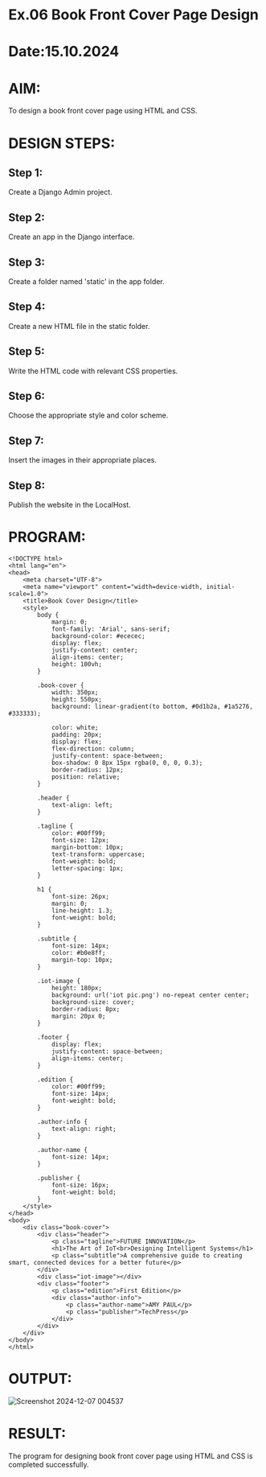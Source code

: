 # Ex.06 Book Front Cover Page Design
# Date:15.10.2024
# AIM:
To design a book front cover page using HTML and CSS.

# DESIGN STEPS:
## Step 1:
Create a Django Admin project.

## Step 2:
Create an app in the Django interface.

## Step 3:
Create a folder named 'static' in the app folder.

## Step 4:
Create a new HTML file in the static folder.

## Step 5:
Write the HTML code with relevant CSS properties.

## Step 6:
Choose the appropriate style and color scheme.

## Step 7:
Insert the images in their appropriate places.

## Step 8:
Publish the website in the LocalHost.

# PROGRAM:
```
<!DOCTYPE html>
<html lang="en">
<head>
    <meta charset="UTF-8">
    <meta name="viewport" content="width=device-width, initial-scale=1.0">
    <title>Book Cover Design</title>
    <style>
        body {
            margin: 0;
            font-family: 'Arial', sans-serif;
            background-color: #ececec;
            display: flex;
            justify-content: center;
            align-items: center;
            height: 100vh;
        }

        .book-cover {
            width: 350px;
            height: 550px;
            background: linear-gradient(to bottom, #0d1b2a, #1a5276, #333333);

            color: white;
            padding: 20px;
            display: flex;
            flex-direction: column;
            justify-content: space-between;
            box-shadow: 0 8px 15px rgba(0, 0, 0, 0.3);
            border-radius: 12px;
            position: relative;
        }

        .header {
            text-align: left;
        }

        .tagline {
            color: #00ff99;
            font-size: 12px;
            margin-bottom: 10px;
            text-transform: uppercase;
            font-weight: bold;
            letter-spacing: 1px;
        }

        h1 {
            font-size: 26px;
            margin: 0;
            line-height: 1.3;
            font-weight: bold;
        }

        .subtitle {
            font-size: 14px;
            color: #b0e8ff;
            margin-top: 10px;
        }

        .iot-image {
            height: 180px;
            background: url('iot pic.png') no-repeat center center;
            background-size: cover;
            border-radius: 8px;
            margin: 20px 0;
        }

        .footer {
            display: flex;
            justify-content: space-between;
            align-items: center;
        }

        .edition {
            color: #00ff99;
            font-size: 14px;
            font-weight: bold;
        }

        .author-info {
            text-align: right;
        }

        .author-name {
            font-size: 14px;
        }

        .publisher {
            font-size: 16px;
            font-weight: bold;
        }
    </style>
</head>
<body>
    <div class="book-cover">
        <div class="header">
            <p class="tagline">FUTURE INNOVATION</p>
            <h1>The Art of IoT<br>Designing Intelligent Systems</h1>
            <p class="subtitle">A comprehensive guide to creating smart, connected devices for a better future</p>
        </div>
        <div class="iot-image"></div>
        <div class="footer">
            <p class="edition">First Edition</p>
            <div class="author-info">
                <p class="author-name">AMY PAUL</p>
                <p class="publisher">TechPress</p>
            </div>
        </div>
    </div>
</body>
</html>

```
# OUTPUT:
![Screenshot 2024-12-07 004537](https://github.com/user-attachments/assets/c432a277-e9cc-4d10-8571-bdbde6b7da7c)

# RESULT:
The program for designing book front cover page using HTML and CSS is completed successfully.
